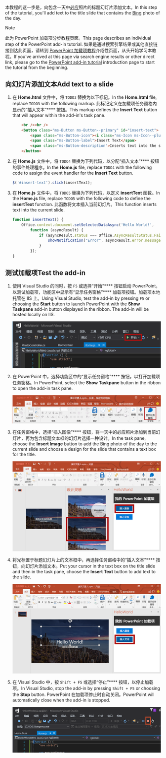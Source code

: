 <span data-ttu-id="e5e16-101">本教程的这一步是，向包含一天中[必应](https://www.bing.com)照片的标题幻灯片添加文本。</span><span class="sxs-lookup"><span data-stu-id="e5e16-101">In this step of the tutorial, you'll add text to the title slide that contains the [Bing](https://www.bing.com) photo of the day.</span></span>

> [!NOTE]
> <span data-ttu-id="e5e16-102">此为 PowerPoint 加载项分步教程页面。</span><span class="sxs-lookup"><span data-stu-id="e5e16-102">This page describes an individual step of the PowerPoint add-in tutorial.</span></span> <span data-ttu-id="e5e16-103">如果是通过搜索引擎结果或其他直接链接到达此页面，请转到 [PowerPoint 加载项教程](../tutorials/powerpoint-tutorial.yml)介绍性页面，从头开始学习本教程。</span><span class="sxs-lookup"><span data-stu-id="e5e16-103">If you’ve arrived at this page via search engine results or other direct link, please go to the [PowerPoint add-in tutorial](../tutorials/powerpoint-tutorial.yml) introduction page to start the tutorial from the beginning.</span></span>

## <a name="add-text-to-a-slide"></a><span data-ttu-id="e5e16-104">向幻灯片添加文本</span><span class="sxs-lookup"><span data-stu-id="e5e16-104">Add text to a slide</span></span> 

1. <span data-ttu-id="e5e16-105">在 **Home.html** 文件中，将 `TODO3` 替换为以下标记。</span><span class="sxs-lookup"><span data-stu-id="e5e16-105">In the **Home.html** file, replace `TODO3` with the following markup.</span></span> <span data-ttu-id="e5e16-106">此标记定义在加载项任务窗格内显示的“插入文本”**** 按钮。</span><span class="sxs-lookup"><span data-stu-id="e5e16-106">This markup defines the **Insert Text** button that will appear within the add-in's task pane.</span></span>

    ```html
        <br /><br />
        <button class="ms-Button ms-Button--primary" id="insert-text">
            <span class="ms-Button-icon"><i class="ms-Icon ms-Icon--plus"></i></span>
            <span class="ms-Button-label">Insert Text</span>
            <span class="ms-Button-description">Inserts text into the slide.</span>
        </button>
    ```

2. <span data-ttu-id="e5e16-107">在 **Home.js** 文件中，将 `TODO4` 替换为下列代码，以分配“插入文本”**** 按钮的事件处理程序。</span><span class="sxs-lookup"><span data-stu-id="e5e16-107">In the **Home.js** file, replace `TODO4` with the following code to assign the event handler for the **Insert Text** button.</span></span>

    ```js
    $('#insert-text').click(insertText);
    ```

3. <span data-ttu-id="e5e16-108">在 **Home.js** 文件中，将 `TODO5` 替换为下列代码，以定义 **insertText** 函数。</span><span class="sxs-lookup"><span data-stu-id="e5e16-108">In the **Home.js** file, replace `TODO5` with the following code to define the **insertText** function.</span></span> <span data-ttu-id="e5e16-109">此函数将文本插入当前幻灯片。</span><span class="sxs-lookup"><span data-stu-id="e5e16-109">This function inserts text into the current slide.</span></span>

    ```js
    function insertText() {
        Office.context.document.setSelectedDataAsync('Hello World!',
            function (asyncResult) {
                if (asyncResult.status === Office.AsyncResultStatus.Failed) {
                    showNotification("Error", asyncResult.error.message);
                }
            });
    }
    ```

## <a name="test-the-add-in"></a><span data-ttu-id="e5e16-110">测试加载项</span><span class="sxs-lookup"><span data-stu-id="e5e16-110">Test the add-in</span></span>

1. <span data-ttu-id="e5e16-p104">使用 Visual Studio 的同时，按 `F5` 或选择“开始”**** 按钮启动 PowerPoint，以测试加载项，功能区中显示有“显示任务窗格”**** 加载项按钮。加载项本地托管在 IIS 上。</span><span class="sxs-lookup"><span data-stu-id="e5e16-p104">Using Visual Studio, test the add-in by pressing `F5` or choosing the **Start** button to launch PowerPoint with the **Show Taskpane** add-in button displayed in the ribbon. The add-in will be hosted locally on IIS.</span></span>

    ![突出显示“开始”按钮的 Visual Studio 屏幕截图](../images/powerpoint-tutorial-start.png)

2. <span data-ttu-id="e5e16-114">在 PowerPoint 中，选择功能区中的“显示任务窗格”**** 按钮，以打开加载项任务窗格。</span><span class="sxs-lookup"><span data-stu-id="e5e16-114">In PowerPoint, select the **Show Taskpane** button in the ribbon to open the add-in task pane.</span></span>

    ![“开始”功能区中突出显示“显示任务窗格”按钮的 Visual Studio 屏幕截图](../images/powerpoint-tutorial-show-taskpane-button.png)

3. <span data-ttu-id="e5e16-116">在任务窗格中，选择“插入图像”**** 按钮，将一天中的必应照片添加到当前幻灯片，再为包含标题文本框的幻灯片选择一种设计。</span><span class="sxs-lookup"><span data-stu-id="e5e16-116">In the task pane, choose the **Insert Image** button to add the Bing photo of the day to the current slide and choose a design for the slide that contains a text box for the title.</span></span>

    ![突出显示“插入图像”按钮的 PowerPoint 加载项屏幕截图](../images/powerpoint-tutorial-insert-image-slide-design.png)

4. <span data-ttu-id="e5e16-118">将光标置于标题幻灯片上的文本框中，再选择任务窗格中的“插入文本”**** 按钮，向幻灯片添加文本。</span><span class="sxs-lookup"><span data-stu-id="e5e16-118">Put your cursor in the text box on the title slide and then in the task pane, choose the **Insert Text** button to add text to the slide.</span></span>

    ![突出显示“插入文本”按钮的 PowerPoint 加载项屏幕截图](../images/powerpoint-tutorial-insert-text.png)


5. <span data-ttu-id="e5e16-120">在 Visual Studio 中，按 `Shift + F5` 或选择“停止”**** 按钮，以停止加载项。</span><span class="sxs-lookup"><span data-stu-id="e5e16-120">In Visual Studio, stop the add-in by pressing `Shift + F5` or choosing the **Stop** button.</span></span> <span data-ttu-id="e5e16-121">PowerPoint 在加载项停止时自动关闭。</span><span class="sxs-lookup"><span data-stu-id="e5e16-121">PowerPoint will automatically close when the add-in is stopped.</span></span>

    ![突出显示“停止”按钮的 Visual Studio 屏幕截图](../images/powerpoint-tutorial-stop.png)